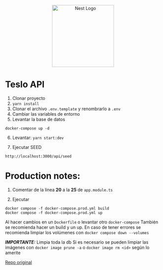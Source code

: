 <p align="center">
  <a href="http://nestjs.com/" target="blank"><img src="https://nestjs.com/img/logo-small.svg" width="200" alt="Nest Logo" /></a>
</p>


# Teslo API

1. Clonar proyecto
2. ```yarn install```
3. Clonar el archivo ```.env.template``` y renombrarlo a ```.env```
4. Cambiar las variables de entorno
5. Levantar la base de datos
```
docker-compose up -d
```

6. Levantar: ```yarn start:dev```

7. Ejecutar SEED 
```
http://localhost:3000/api/seed
```



# Production notes:
1. Comentar de la línea **20** a la **25** de ```app.module.ts```

2. Ejecutar
```
docker compose -f docker-compose.prod.yml build
docker compose -f docker-compose.prod.yml up
```
Al hacer cambios en un ```Dockerfile``` o levantar otro ```docker-compose```
También se recomienda hacer un build y un up.
En caso de tener errores se recomienda limpiar los volúmenes con ```docker compose down --volumes```

***IMPORTANTE:*** Limpia toda la db
Si es necesario se pueden limpiar las imágenes con ```docker image prune -a``` o ```docker image rm <id>``` según lo amerite

[Repo original](https://github.com/Klerith/docker-teslo-shop)